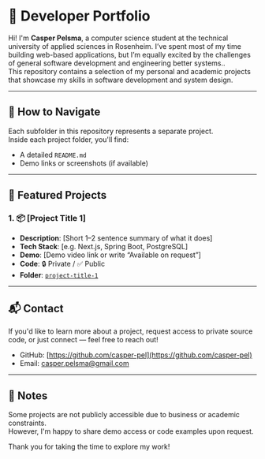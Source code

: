 # 💼 Developer Portfolio

Hi! I'm **Casper Pelsma**, a computer science student at the technical university of applied sciences in Rosenheim. I’ve spent most of my time building web-based applications, but I’m equally excited by the challenges of general software development and engineering better systems..  
This repository contains a selection of my personal and academic projects that showcase my skills in software development and system design.

---

## 🧭 How to Navigate

Each subfolder in this repository represents a separate project.  
Inside each project folder, you'll find:
- A detailed `README.md`
- Demo links or screenshots (if available)

---

## 🚀 Featured Projects

### 1. 📦 [Project Title 1]
- **Description**: [Short 1–2 sentence summary of what it does]
- **Tech Stack**: [e.g. Next.js, Spring Boot, PostgreSQL]
- **Demo**: [Demo video link or write “Available on request”]
- **Code**: 🔒 Private / ✅ Public  
- **Folder**: [`project-title-1`](./project-title-1)

---

## 📬 Contact

If you'd like to learn more about a project, request access to private source code, or just connect — feel free to reach out!

- GitHub: [https://github.com/casper-pel](https://github.com/casper-pel)
- Email: [casper.pelsma@gmail.com](mailto:casper.pelsma@gmail.com)

---

## 📌 Notes

Some projects are not publicly accessible due to business or academic constraints.  
However, I'm happy to share demo access or code examples upon request.

Thank you for taking the time to explore my work!

